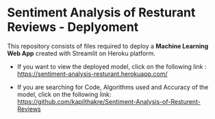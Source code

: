 # Sentiment Analysis of Resturant Reviews - Deplyoment
This repository consists of files required to deploy a **Machine Learning Web App** created with Streamlit on Heroku platform.

* If you want to view the deployed model, click on the following link : https://sentiment-analysis-resturant.herokuapp.com/

* If you are searching for Code, Algorithms used and Accuracy of the model, click on the following link: https://github.com/kapilthakre/Sentiment-Analysis-of-Resturent-Reviews
